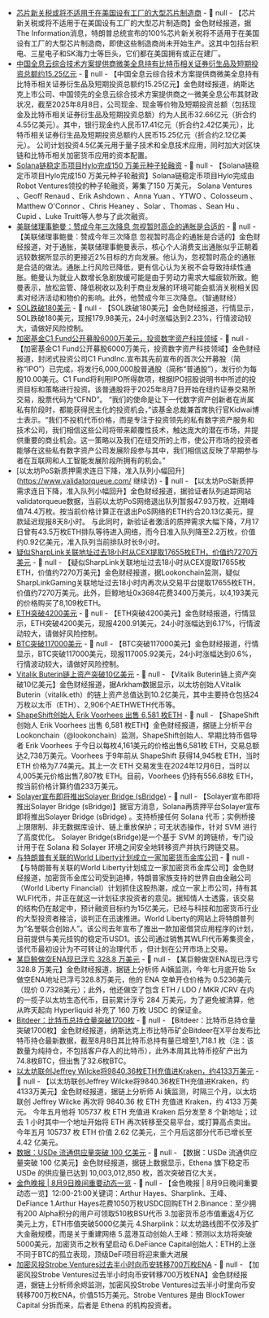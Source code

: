 - [芯片新关税或将不适用于在美国设有工厂的大型芯片制造商](https://www.theinformation.com/articles/trumps-new-chip-tariffs-raise-prices-cars-tools-ai?utm_campaign=Editorial&utm_content=Article&utm_medium=organic_social&utm_source=facebook%2Clinkedin%2Cthreads%2Ctwitter) - 📰 null - 【芯片新关税或将不适用于在美国设有工厂的大型芯片制造商】金色财经报道，据The Information消息，特朗普总统宣布的100%芯片新关税将不适用于在美国设有工厂的大型芯片制造商，即使这些制造商尚未开始生产。这其中包括台积电、三星电子和SK海力士等巨头，它们都在美国拥有或正在建厂。
- [中国全息云综合技术方案提供商微美全息持有比特币相关证券衍生品及短期投资总额约15.25亿元](https://www.globenewswire.com/news-release/2025/08/08/3130237/0/en/WiMi-Announces-Total-Cash-Cash-Equivalents-and-Bitcoin-Related-Securities-Derivatives-Investments-Reached-Approximately-RMB-3-266-Billion-USD-455-Million.html) - 📰 null - 【中国全息云综合技术方案提供商微美全息持有比特币相关证券衍生品及短期投资总额约15.25亿元】金色财经报道，纳斯达克上市公司、中国领先的全息云综合技术方案提供商之一微美全息公布其财政状况，截至2025年8月8日，公司现金、现金等价物及短期投资总额（包括现金及比特币相关证券衍生品及短期投资总额）约为人民币32.66亿元（折合约4.55亿美元）。其中，银行现金约人民币17.41亿元（折合约2.42亿美元），比特币相关证券衍生品及短期投资总额约人民币15.25亿元（折合约2.12亿美元）。 
公司计划投资4.5亿美元用于量子技术和全息技术应用，同时加大对区块链和比特币相关加密货币应用的资本配置。
- [Solana链稳定币项目Hylo完成150 万美元种子轮融资](https://x.com/hylo_so/status/1953488827516915765) - 📰 null - 【Solana链稳定币项目Hylo完成150 万美元种子轮融资】Solana链稳定币项目Hylo完成由Robot Ventures领投的种子轮融资，筹集了150 万美元， Solana Ventures 、Geoff Renaud 、Erik Ashdown 、Anna Yuan 、YTWO 、Colosseum 、Matthew O'Connor 、Chris Heaney 、Solar 、Thomas 、Sean Hu 、Cupid 、Luke Truitt等人参与了此次融资。
- [美联储理事鲍曼：赞成今年三次降息 忽视暂时高企的通胀是合适的]() - 📰 null - 【美联储理事鲍曼：赞成今年三次降息 忽视暂时高企的通胀是合适的】金色财经报道，对于通胀，美联储理事鲍曼表示，核心个人消费支出通胀似乎正朝着远较数据所显示的更接近2%目标的方向发展。他认为，忽视暂时高企的通胀是合适的做法。通胀上行风险已降低，更有信心认为关税不会导致持续性通胀。鲍曼认为就业人数增长急剧放缓可能是由于劳动力需求大幅疲软所致。鲍曼表示，放松监管、降低税收以及利于商业发展的环境可能会抵消关税相关因素对经济活动和物价的影响。此外，他赞成今年三次降息。（智通财经）
- [SOL跌破180美元]() - 📰 null - 【SOL跌破180美元】金色财经报道，行情显示，SOL跌破180美元，现报179.98美元，24小时涨幅达到2.23%，行情波动较大，请做好风险控制。
- [加密基金C1 Fund公开募股6000万美元，投资数字资产科技领域](https://www.businesswire.com/news/home/20250808763540/en/C1-Fund-Inc.-Announces-Closing-of-Initial-Public-Offering) - 📰 null - 【加密基金C1 Fund公开募股6000万美元，投资数字资产科技领域】金色财经报道，封闭式投资公司C1 FundInc.宣布其先前宣布的首次公开募股（简称“IPO”）已完成，将发行6,000,000股普通股（简称“普通股”），发行价为每股10.00美元。C1 Fund将利用IPO所得款项，根据IPO招股说明书中所述的投资目标和策略进行投资。该普通股将于2025年8月7日开始在纽约证券交易所交易，股票代码为“CFND”。 
“我们的使命是让下一代数字资产创新者在尚属私有阶段时，都能获得民主化的投资机会，”该基金总裁兼首席执行官Kidwai博士表示。“我们不投机代币价格，而是专注于投资领先的私有数字资产服务和技术公司，我们相信这些公司将带来颠覆性技术，触达庞大的潜在市场，并提供重要的商业机会。这一策略以及我们在纽交所的上市，使公开市场的投资者能够在这些私有数字资产公司发展阶段参与其中，我们相信这反映了早期参与者在互联网和人工智能发展阶段所拥有的机会。”
- [以太坊PoS新质押需求连日下降，准入队列小幅回升](https://www.validatorqueue.com/ 继续访) - 📰 null - 【以太坊PoS新质押需求连日下降，准入队列小幅回升】金色财经报道，据验证者队列追踪网站validatorqueue数据，当前以太坊PoS网络退出队列暂报47.93万枚，近期峰值74.4万枚。按当前价格计算正在退出PoS网络的ETH约合20.13亿美元，提款延迟现报8天8小时。 
与此同时，新验证者激活的质押需求大幅下降，7月17日曾有43.5万枚ETH排队等待进入网络，而今日准入队列降至2.2万枚，价值约0.92亿美元，准入队列当前排队时长9小时。
- [疑似SharpLink关联地址过去18小时从CEX提取17655枚ETH，价值约7270万美元](https://twitter.com/lookonchain/status/1954202345786511807) - 📰 null - 【疑似SharpLink关联地址过去18小时从CEX提取17655枚ETH，价值约7270万美元】金色财经报道，据Lookonchain监测，疑似SharpLinkGaming关联地址过去18小时内再次从交易平台提取17655枚ETH，价值约7270万美元。此外，巨鲸地址0x3684花费3400万美元，以4,193美元的价格购买了8,109枚ETH。
- [ETH突破4200美元]() - 📰 null - 【ETH突破4200美元】金色财经报道，行情显示，ETH突破4200美元，现报4200.91美元，24小时涨幅达到6.17%，行情波动较大，请做好风险控制。
- [BTC突破117000美元]() - 📰 null - 【BTC突破117000美元】金色财经报道，行情显示，BTC突破117000美元，现报117005.92美元，24小时涨幅达到0.6%，行情波动较大，请做好风险控制。
- [Vitalik Buterin链上资产突破10亿美元](https://x.com/arkham/status/1954194754318553345) - 📰 null - 【Vitalik Buterin链上资产突破10亿美元】金色财经报道，据Arkham数据显示，以太坊创始人Vitalik Buterin（vitalik.eth）的链上资产总值达到10.2亿美元，其中主要持仓包括24万枚以太币（ETH）、2,906个AETHWETH代币等。
- [ShapeShift创始人 Erik Voorhees 出售 6,581 枚ETH](https://x.com/lookonchain/status/1954196007140684240) - 📰 null - 【ShapeShift创始人 Erik Voorhees 出售 6,581 枚ETH】金色财经报道，据链上分析平台 Lookonchain（@lookonchain）监测，ShapeShift创始人、早期比特币倡导者 Erik Voorhees 于今日以每枚4,161美元的价格出售6,581枚 ETH，交易总额达2,738万美元。Voorhees 于9年前从 ShapeShift 获得14,945枚 ETH，当时 ETH 价格为7.74美元。其上一次 ETH 交易发生在2024年12月6日，当时以4,005美元价格出售7,807枚 ETH。目前，Voorhees 仍持有556.68枚 ETH，按当前价格计算约值233万美元。
- [Solayer宣布即将推出Solayer Bridge (sBridge)](https://x.com/solayer_labs/status/1952730436343308551) - 📰 null - 【Solayer宣布即将推出Solayer Bridge (sBridge)】据官方消息，Solana再质押平台Solayer宣布即将推出Solayer Bridge (sBridge) 。支持桥接任何 Solana 代币；实例桥接上限限制、非无数据库设计、链上重放保护；可无状态操作，针对 SVM 进行了高度优化。 
Solayer Bridge(sBridge)是一个基于 SVM 的跨链桥，专门设计用于在 Solana 和 Solayer 环境之间安全地转移资产并执行跨链交易。
- [与特朗普有关联的World Liberty计划成立一家加密货币金库公司]() - 📰 null - 【与特朗普有关联的World Liberty计划成立一家加密货币金库公司】金色财经报道，加密货币金库公司受到追捧，特朗普家族支持的世界自由金融公司（World Liberty Financial）计划抓住这股热潮，成立一家上市公司，持有其WLFI代币，并正在就这一计划征求投资者的意见。据知情人士透露，该交易的结构仍在敲定中，预计融资目标约为15亿美元，已经与科技和加密货币行业的大型投资者接洽，谈判正在迅速推进。World Liberty的网站上将特朗普列为“名誉联合创始人”。该公司去年宣布了推出一款加密借贷应用程序的计划，目前提供与美元挂钩的稳定币USD1。该公司通过销售其WLFI代币筹集资金，该代币最初设计为不可转让的治理代币 ，但计划在公开市场上交易。
- [某巨鲸做空ENA现已浮亏 328.8 万美元](https://x.com/ai_9684xtpa/status/1954177868419977570) - 📰 null - 【某巨鲸做空ENA现已浮亏 328.8 万美元】金色财经报道，据链上分析师 Ai姨监测，今年七月底开始 5x 做空ENA地址已浮亏328.8万美元，他的 ENA 空单开仓价格为 0.5236美元（现价 0.7328美元）；此外，他还做空了包含 ETH / LDO / MKR /CRV 在内的一揽子以太坊生态代币，目前累计浮亏 284 万美元，为了避免被清算，他从昨天起向 Hyperliquid 补充了 160 万枚 USDC 的保证金。
- [Bitdeer：比特币总持仓量突破1700枚](https://x.com/BitdeerOfficial/status/1954035178395119808) - 📰 null - 【Bitdeer：比特币总持仓量突破1700枚】金色财经报道，纳斯达克上市比特币矿企Bitdeer在X平台发布比特币持仓最新数据，截至8月8日其比特币总持有量已增至1,718.1 枚（注：该数量为纯持仓，不包括客户存入的比特币），此外本周其比特币挖矿产出为74.8枚BTC，但出售了32.6枚BTC。
- [以太坊联创Jeffrey Wilcke将9840.36枚ETH充值进Kraken，约4133万美元](https://x.com/ai_9684xtpa/status/1954171984604213685) - 📰 null - 【以太坊联创Jeffrey Wilcke将9840.36枚ETH充值进Kraken，约4133万美元】金色财经报道，据链上分析师 Ai 姨监测，时隔三个月，以太坊联创 Jeffrey Wilcke 再次将 9840.36 枚 ETH 充值进 Kraken，约 4133 万美元。 
今年五月他将 105737 枚 ETH 充值进 Kraken 后分发至 8 个新地址；过去 1 小时其中一个地址开始将 ETH 再次转移至交易平台，或打算高点卖出。今年五月 105737 枚 ETH 价值 2.62 亿美元，三个月后这部分代币已增长至 4.42 亿美元。
- [数据：USDe 流通供应量突破 100 亿美元]() - 📰 null - 【数据：USDe 流通供应量突破 100 亿美元】金色财经报道，据链上数据显示，Ethena 旗下稳定币 USDe 的供应量已达到 10,003,012,850 枚，首次突破百亿大关。
- [金色晚报 | 8月9日晚间重要动态一览]() - 📰 null - 【金色晚报 | 8月9日晚间重要动态一览】12:00-21:00关键词：Arthur Hayes、Sharplink、王峰、DeFiance 
1.Arthur Hayes花费1050万枚USDC回购ETH 
2.Binance：至少拥有200 Alpha积分的用户可领取510枚BSU代币 
3.加密货币总市值重返4万亿美元上方，ETH市值突破5000亿美元 
4.Sharplink：以太坊路线图不仅涉及扩大金融规模，而是关于重建网络 
5.蓝港互动创始人王峰：预测以太坊将突破5000美元，加密货币之秋有望启动 
6.DeFiance Capital创始人：ETH的上涨不同于BTC的孤立表现，顶级DeFi项目将迎来重大进展
- [加密风投Strobe Ventures过去半小时向币安转移700万枚ENA](https://twitter.com/EmberCN/status/1954164959652544550) - 📰 null - 【加密风投Strobe Ventures过去半小时向币安转移700万枚ENA】金色财经报道，据链上分析师余烬监测，加密风投Strobe Ventures过去半小时里向币安转移700万枚ENA，价值515万美元。Strobe Ventures 是由 BlockTower Capital 分拆而来，后者是 Ethena 的机构投资者。

